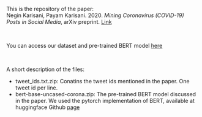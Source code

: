  This is the repository of the paper:<br/>
 Negin Karisani, Payam Karisani. 2020. *Mining Coronavirus (COVID-19) Posts in Social Media*, arXiv preprint. [Link](...)

<br/>

You can access our dataset and pre-trained BERT model [here](https://drive.google.com/open?id=1XR9h73sD8gP9Iil53k_IvDH_aV7D00TI)

<br/>

A short description of the files: <br/>
- tweet_ids.txt.zip: Conatins the tweet ids mentioned in the paper. One tweet id per line.
- bert-base-uncased-corona.zip: The pre-trained BERT model discussed in the paper. We used the pytorch implementation of BERT, available at huggingface Github [page](https://github.com/huggingface/transformers)

